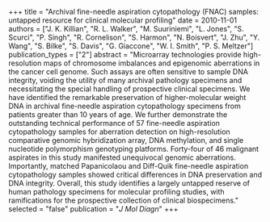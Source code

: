 +++
title = "Archival fine-needle aspiration cytopathology (FNAC) samples: untapped resource for clinical molecular profiling"
date = 2010-11-01
authors = ["J. K. Killian", "R. L. Walker", "M. Suuriniemi", "L. Jones", "S. Scurci", "P. Singh", "R. Cornelison", "S. Harmon", "N. Boisvert", "J. Zhu", "Y. Wang", "S. Bilke", "S. Davis", "G. Giaccone", "W. I. Smith", "P. S. Meltzer"]
publication_types = ["2"]
abstract = "Microarray technologies provide high-resolution maps of chromosome imbalances and epigenomic aberrations in the cancer cell genome. Such assays are often sensitive to sample DNA integrity, voiding the utility of many archival pathology specimens and necessitating the special handling of prospective clinical specimens. We have identified the remarkable preservation of higher-molecular weight DNA in archival fine-needle aspiration cytopathology specimens from patients greater than 10 years of age. We further demonstrate the outstanding technical performance of 57 fine-needle aspiration cytopathology samples for aberration detection on high-resolution comparative genomic hybridization array, DNA methylation, and single nucleotide polymorphism genotyping platforms. Forty-four of 46 malignant aspirates in this study manifested unequivocal genomic aberrations. Importantly, matched Papanicolaou and Diff-Quik fine-needle aspiration cytopathology samples showed critical differences in DNA preservation and DNA integrity. Overall, this study identifies a largely untapped reserve of human pathology specimens for molecular profiling studies, with ramifications for the prospective collection of clinical biospecimens."
selected = "false"
publication = "*J Mol Diagn*"
+++

